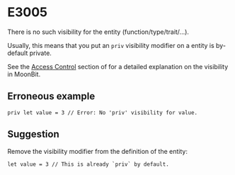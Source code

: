 # E3005

There is no such visibility for the entity (function/type/trait/...).

Usually, this means that you put an `priv` visibility modifier on a entity is
by-default private.

See the [Access Control](../packages.md#access-control) section of for a
detailed explanation on the visibility in MoonBit.

## Erroneous example

```moonbit
priv let value = 3 // Error: No 'priv' visibility for value.
```

## Suggestion

Remove the visibility modifier from the definition of the entity:

```moonbit
let value = 3 // This is already `priv` by default.
```
